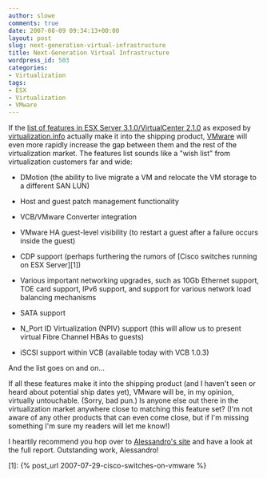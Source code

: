 ```yaml
---
author: slowe
comments: true
date: 2007-08-09 09:34:13+00:00
layout: post
slug: next-generation-virtual-infrastructure
title: Next-Generation Virtual Infrastructure
wordpress_id: 503
categories:
- Virtualization
tags:
- ESX
- Virtualization
- VMware
---
```


If the [list of features in ESX Server 3.1.0/VirtualCenter 2.1.0](http://www.virtualization.info/2007/08/vmware-esx-server-31-virtualcenter-21.html) as exposed by [virtualization.info](http://www.virtualization.info/) actually make it into the shipping product, [VMware](http://www.vmware.com/) will even more rapidly increase the gap between them and the rest of the virtualization market. The features list sounds like a "wish list" from virtualization customers far and wide:

* DMotion (the ability to live migrate a VM and relocate the VM storage to a different SAN LUN)

* Host and guest patch management functionality

* VCB/VMware Converter integration

* VMware HA guest-level visibility (to restart a guest after a failure occurs inside the guest)

* CDP support (perhaps furthering the rumors of [Cisco switches running on ESX Server][1])

* Various important networking upgrades, such as 10Gb Ethernet support, TOE card support, IPv6 support, and support for various network load balancing mechanisms

* SATA support

* N_Port ID Virtualization (NPIV) support (this will allow us to present virtual Fibre Channel HBAs to guests)

* iSCSI support within VCB (available today with VCB 1.0.3)

And the list goes on and on...

If all these features make it into the shipping product (and I haven't seen or heard about potential ship dates yet), VMware will be, in my opinion, virtually untouchable. (Sorry, bad pun.) Is anyone else out there in the virtualization market anywhere close to matching this feature set? (I'm not aware of any other products that can even come close, but if I'm missing something I'm sure my readers will let me know!)

I heartily recommend you hop over to [Alessandro's site](http://www.virtualization.info/) and have a look at the full report. Outstanding work, Alessandro!

[1]: {% post_url 2007-07-29-cisco-switches-on-vmware %}
